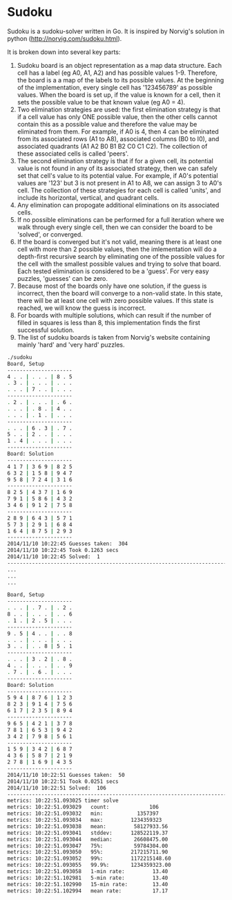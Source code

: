 # Sudoku

Sudoku is a sudoku-solver written in Go.  It is inspired by Norvig's solution in python (http://norvig.com/sudoku.html).

It is broken down into several key parts:
1.  Sudoku board is an object representation as a map data structure.  Each cell has a label (eg A0, A1, A2) and has possible values 1-9.  Therefore, the board is a a map of the labels to its possible values.  At the beginning of the implementation, every single cell has '123456789' as possible values.  When the board is set up, if the value is known for a cell, then it sets the possible value to be that known value (eg A0 = 4). 
2.  Two elimination strategies are used:  the first elimination strategy is that if a cell value has only ONE possible value, then the other cells cannot contain this as a possible value and therefore the value may be eliminated from them.  For example, if A0 is 4, then 4 can be eliminated from its associated rows (A1 to A8), associated columns (B0 to I0), and associated quadrants (A1 A2 B0 B1 B2 C0 C1 C2).  The collection of these associated cells is called 'peers'.
3.  The second elimination strategy is that if for a given cell, its potential value is not found in any of its associated strategy, then we can safely set that cell's value to its potential value.  For example, if A0's potential values are '123' but 3 is not present in A1 to A8, we can assign 3 to A0's cell.  The collection of these strategies for each cell is called 'units', and include its horizontal, vertical, and quadrant cells.
4.  Any elimination can propogate additional eliminations on its associated cells.
5.  If no possible eliminations can be performed for a full iteration where we walk through every single cell, then we can consider the board to be 'solved', or converged.
6.  If the board is converged but it's not valid, meaning there is at least one cell with more than 2 possible values, then the imlementation will do a depth-first recursive search by eliminating one of the possible values for the cell with the smallest possible values and trying to solve that board.  Each tested elimination is considered to be a 'guess'.  For very easy puzzles, 'guesses' can be zero.
7.  Because most of the boards only have one solution, if the guess is incorrect, then the board will converge to a non-valid state.  In this state, there will be at least one cell with zero possible values.  If this state is reached, we will know the guess is incorrect.
8.  For boards with multiple solutions, which can result if the number of filled in squares is less than 8, this implementation finds the first successful solution.
9.  The list of sudoku boards is taken from Norvig's website containing mainly 'hard' and 'very hard' puzzles.

```bash
./sudoku
Board, Setup
---------------------
4 . . | . . . | 8 . 5
. 3 . | . . . | . . .
. . . | 7 . . | . . .
---------------------
. 2 . | . . . | . 6 .
. . . | . 8 . | 4 . .
. . . | . 1 . | . . .
---------------------
. . . | 6 . 3 | . 7 .
5 . . | 2 . . | . . .
1 . 4 | . . . | . . .
---------------------
Board: Solution
---------------------
4 1 7 | 3 6 9 | 8 2 5
6 3 2 | 1 5 8 | 9 4 7
9 5 8 | 7 2 4 | 3 1 6
---------------------
8 2 5 | 4 3 7 | 1 6 9
7 9 1 | 5 8 6 | 4 3 2
3 4 6 | 9 1 2 | 7 5 8
---------------------
2 8 9 | 6 4 3 | 5 7 1
5 7 3 | 2 9 1 | 6 8 4
1 6 4 | 8 7 5 | 2 9 3
---------------------
2014/11/10 10:22:45 Guesses taken:  304
2014/11/10 10:22:45 Took 0.1263 secs
2014/11/10 10:22:45 Solved:  1
----------------------------------------------------------------------------------------------------
...
...
...

Board, Setup
---------------------
. . . | . 7 . | . 2 .
8 . . | . . . | . . 6
. 1 . | 2 . 5 | . . .
---------------------
9 . 5 | 4 . . | . . 8
. . . | . . . | . . .
3 . . | . . 8 | 5 . 1
---------------------
. . . | 3 . 2 | . 8 .
4 . . | . . . | . . 9
. 7 . | . 6 . | . . .
---------------------
Board: Solution
---------------------
5 9 4 | 8 7 6 | 1 2 3
8 2 3 | 9 1 4 | 7 5 6
6 1 7 | 2 3 5 | 8 9 4
---------------------
9 6 5 | 4 2 1 | 3 7 8
7 8 1 | 6 5 3 | 9 4 2
3 4 2 | 7 9 8 | 5 6 1
---------------------
1 5 9 | 3 4 2 | 6 8 7
4 3 6 | 5 8 7 | 2 1 9
2 7 8 | 1 6 9 | 4 3 5
---------------------
2014/11/10 10:22:51 Guesses taken:  50
2014/11/10 10:22:51 Took 0.0251 secs
2014/11/10 10:22:51 Solved:  106
----------------------------------------------------------------------------------------------------
metrics: 10:22:51.093025 timer solve
metrics: 10:22:51.093029   count:             106
metrics: 10:22:51.093032   min:           1357397
metrics: 10:22:51.093034   max:         1234359323
metrics: 10:22:51.093038   mean:         58127933.56
metrics: 10:22:51.093041   stddev:      128522119.37
metrics: 10:22:51.093044   median:       26608475.00
metrics: 10:22:51.093047   75%:          59784304.00
metrics: 10:22:51.093050   95%:         217215711.90
metrics: 10:22:51.093052   99%:         1172215148.60
metrics: 10:22:51.093055   99.9%:       1234359323.00
metrics: 10:22:51.093058   1-min rate:         13.40
metrics: 10:22:51.102981   5-min rate:         13.40
metrics: 10:22:51.102990   15-min rate:        13.40
metrics: 10:22:51.102994   mean rate:          17.17
```